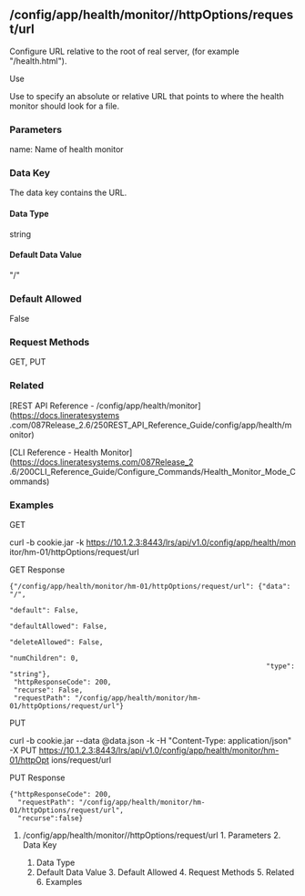 ## /config/app/health/monitor/<name>/httpOptions/request/url

Configure URL relative to the root of real server, (for example
"/health.html").

Use

Use to specify an absolute or relative URL that points to where the health
monitor should look for a file.

### Parameters

name: Name of health monitor

### Data Key

The data key contains the URL.

#### Data Type

string

#### Default Data Value

"/"

### Default Allowed

False

### Request Methods

GET, PUT

### Related

[REST API Reference - /config/app/health/monitor](https://docs.lineratesystems
.com/087Release_2.6/250REST_API_Reference_Guide/config/app/health/monitor)

[CLI Reference - Health Monitor](https://docs.lineratesystems.com/087Release_2
.6/200CLI_Reference_Guide/Configure_Commands/Health_Monitor_Mode_Commands)

### Examples

GET

curl -b cookie.jar -k https://10.1.2.3:8443/lrs/api/v1.0/config/app/health/mon
itor/hm-01/httpOptions/request/url

GET Response

    
    {"/config/app/health/monitor/hm-01/httpOptions/request/url": {"data": "/",
                                                                   "default": False,
                                                                   "defaultAllowed": False,
                                                                   "deleteAllowed": False,
                                                                   "numChildren": 0,
                                                                   "type": "string"},
     "httpResponseCode": 200,
     "recurse": False,
     "requestPath": "/config/app/health/monitor/hm-01/httpOptions/request/url"}
    

PUT

curl -b cookie.jar --data @data.json -k -H "Content-Type: application/json" -X
PUT https://10.1.2.3:8443/lrs/api/v1.0/config/app/health/monitor/hm-01/httpOpt
ions/request/url

PUT Response

    
    {"httpResponseCode": 200,
      "requestPath": "/config/app/health/monitor/hm-01/httpOptions/request/url",
      "recurse":false}

  1. /config/app/health/monitor/<name>/httpOptions/request/url
    1. Parameters
    2. Data Key
      1. Data Type
      2. Default Data Value
    3. Default Allowed
    4. Request Methods
    5. Related
    6. Examples

